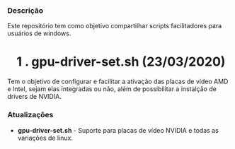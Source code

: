 ### Descrição
Este repositório tem como objetivo compartilhar scripts facilitadores para usuários de windows.

# ⠀1 . gpu-driver-set.sh (23/03/2020)
Tem o objetivo de configurar e facilitar a ativação das placas de vídeo AMD e Intel, sejam elas integradas ou não, além de possibilitar a instalção de drivers de NVIDIA. 
### Atualizações
- **gpu-driver-set.sh** - Suporte para placas de vídeo NVIDIA e todas as variações de linux.

